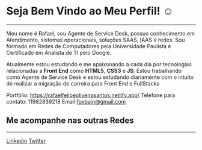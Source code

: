 # Seja Bem Vindo ao Meu Perfil! ☺
---
Meu nome é Rafael, sou Agente de Service Desk, possuo conhecimento em Atendimento, sistemas operacionais, soluções SAAS, IAAS e redes. 
Sou formado em Redes de Computadores pela Universidade Paulista e Certificado em Analista de TI pelo Google. 

Atualmente estou estudando e me apaixonando a cada dia por tecnologias relacionadas a **Front End** como **HTML5**, **CSS3** e **JS**.
Estou trabalhando como Agente de Service Desk e estou estudando diariamente com o intuito de realizar a migração de carreira para Front End e FullStacks

Portfólio: https://rafaelfelipeoliveirasantos.netlify.app/
Telefone para contato: 11982839218
Email:foxbain@gmail.com


## Me acompanhe nas outras Redes
---
[Linkedin](https://www.linkedin.com/in/rafael-felipe-oliveira-santos-0b956027/) [Twitter](https://x.com/Foxbain)

